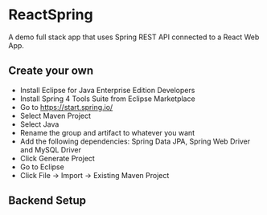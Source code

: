 # ReactSpring
A demo full stack app that uses Spring REST API connected to a React Web App.

## Create your own
- Install Eclipse for Java Enterprise Edition Developers
- Install Spring 4 Tools Suite from Eclipse Marketplace
- Go to https://start.spring.io/
- Select Maven Project
- Select Java
- Rename the group and artifact to whatever you want
- Add the following dependencies: Spring Data JPA, Spring Web Driver and MySQL Driver
- Click Generate Project
- Go to Eclipse
- Click File -> Import -> Existing Maven Project

## Backend Setup
